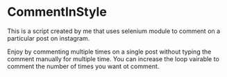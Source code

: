 # CommentInStyle
This is a script created by me that uses selenium module to comment on a particular post on instagram. 

Enjoy by commenting multiple times on a single post without typing the comment manually for multiple time. You can increase the loop vairable to comment the number of times you want ot comment. 
